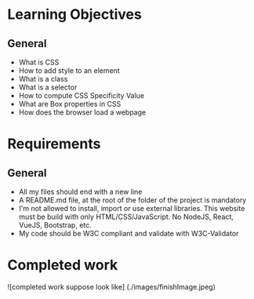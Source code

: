 # Learning Objectives

## General
- What is CSS
- How to add style to an element
- What is a class
- What is a selector
- How to compute CSS Specificity Value
- What are Box properties in CSS
- How does the browser load a webpage

# Requirements
## General
- All my files should end with a new line
- A README.md file, at the root of the folder of the project is mandatory
- I'm not allowed to install, import or use external libraries. This website must be build with only HTML/CSS/JavaScript. No NodeJS, React, VueJS, Bootstrap, etc.
- My code should be W3C compliant and validate with W3C-Validator

# Completed work
![completed work suppose look like] (./images/finishImage.jpeg)
